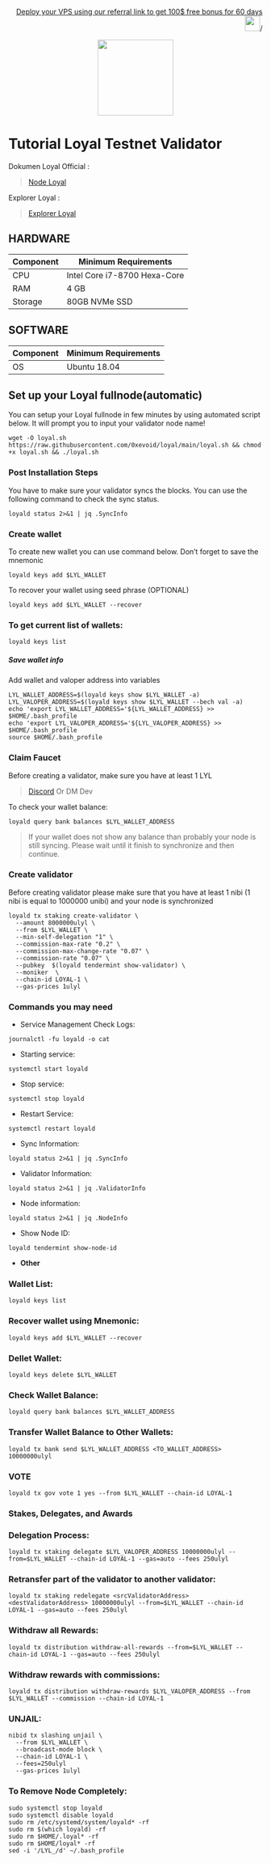 <p style="font-size:14px" align="right">
<a href="https://m.do.co/c/2cea00d4f9bble" target="_blank">Deploy your VPS using our referral link to get 100$ free bonus for 60 days <img src="https://user-images.githubusercontent.com/50621007/183284313-adf81164-6db4-4284-9ea0-bcb841936350.png" width="30"/></a>/
</p>

<p align="center">
  <img height="150" height="auto" src="https://user-images.githubusercontent.com/38981255/200131380-6f87a774-fde7-43ce-b2df-9f1eb3ab3158.JPG">
</p>

# Tutorial Loyal Testnet Validator

Dokumen Loyal Official :
> [Node Loyal](https://docs.joinloyal.io/validators/run-a-loyal-validator)

Explorer Loyal :
> [Explorer Loyal](https://ping-pub.joinloyal.io/loyal/staking")
## HARDWARE 

| Component | Minimum Requirements  |
| ------------ | ------------ |
| CPU  | Intel Core i7-8700 Hexa-Core  |
| RAM |  4 GB  |
| Storage  | 80GB NVMe SSD |

## SOFTWARE 

| Component | Minimum Requirements |
| ------------ | ------------ |
| OS |  Ubuntu 18.04 | 


## Set up your Loyal fullnode(automatic)
You can setup your Loyal fullnode in few minutes by using automated script below. It will prompt you to input your validator node name!
```
wget -O loyal.sh https://raw.githubusercontent.com/0xevoid/loyal/main/loyal.sh && chmod +x loyal.sh && ./loyal.sh
```

### Post Installation Steps

You have to make sure your validator syncs the blocks. You can use the following command to check the sync status.

```
loyald status 2>&1 | jq .SyncInfo
```

### Create wallet
To create new wallet you can use command below. Don’t forget to save the mnemonic
```
loyald keys add $LYL_WALLET
```
To recover your wallet using seed phrase (OPTIONAL) 
```
loyald keys add $LYL_WALLET --recover
```
### To get current list of wallets:
```
loyald keys list
```
##### Save wallet info
Add wallet and valoper address into variables
```
LYL_WALLET_ADDRESS=$(loyald keys show $LYL_WALLET -a)
LYL_VALOPER_ADDRESS=$(loyald keys show $LYL_WALLET --bech val -a)
echo 'export LYL_WALLET_ADDRESS='${LYL_WALLET_ADDRESS} >> $HOME/.bash_profile
echo 'export LYL_VALOPER_ADDRESS='${LYL_VALOPER_ADDRESS} >> $HOME/.bash_profile
source $HOME/.bash_profile
```
### Claim Faucet
Before creating a validator, make sure you have at least 1 LYL
> [Discord](https://discord.gg/djZvwNKx")
> Or DM Dev

To check your wallet balance:
```
loyald query bank balances $LYL_WALLET_ADDRESS
```
> If your wallet does not show any balance than probably your node is still syncing. Please wait until it finish to synchronize and then continue.

### Create validator
Before creating validator please make sure that you have at least 1 nibi (1 nibi is equal to 1000000 unibi) and your node is synchronized

```
loyald tx staking create-validator \
  --amount 8000000ulyl \
  --from $LYL_WALLET \
  --min-self-delegation "1" \
  --commission-max-rate "0.2" \
  --commission-max-change-rate "0.07" \
  --commission-rate "0.07" \
  --pubkey  $(loyald tendermint show-validator) \
  --moniker  \
  --chain-id LOYAL-1 \
  --gas-prices 1ulyl
```

### Commands you may need

- Service Management Check Logs:

```
journalctl -fu loyald -o cat
```

- Starting service:

```
systemctl start loyald
```

- Stop service:

```
systemctl stop loyald
```
- Restart Service:
```
systemctl restart loyald
```
- Sync Information:
```
loyald status 2>&1 | jq .SyncInfo
```
- Validator Information:
```
loyald status 2>&1 | jq .ValidatorInfo
```
- Node information:
```
loyald status 2>&1 | jq .NodeInfo
```
- Show Node ID:
```
loyald tendermint show-node-id
```
 - **Other**
### Wallet List:
```
loyald keys list
```
### Recover wallet using Mnemonic:
```
loyald keys add $LYL_WALLET --recover
```
### Dellet Wallet:
```
loyald keys delete $LYL_WALLET
```
### Check Wallet Balance:
```
loyald query bank balances $LYL_WALLET_ADDRESS
```
### Transfer Wallet Balance to Other Wallets:
```
loyald tx bank send $LYL_WALLET_ADDRESS <TO_WALLET_ADDRESS> 10000000ulyl
```
### VOTE
```
loyald tx gov vote 1 yes --from $LYL_WALLET --chain-id LOYAL-1
```
### Stakes, Delegates, and Awards

### Delegation Process:
```
loyald tx staking delegate $LYL_VALOPER_ADDRESS 10000000ulyl --from=$LYL_WALLET --chain-id LOYAL-1 --gas=auto --fees 250ulyl
```
### Retransfer part of the validator to another validator:
```
loyald tx staking redelegate <srcValidatorAddress> <destValidatorAddress> 10000000ulyl --from=$LYL_WALLET --chain-id LOYAL-1 --gas=auto --fees 250ulyl
```
### Withdraw all Rewards:
```
loyald tx distribution withdraw-all-rewards --from=$LYL_WALLET --chain-id LOYAL-1 --gas=auto --fees 250ulyl
```
### Withdraw rewards with commissions:
```
loyald tx distribution withdraw-rewards $LYL_VALOPER_ADDRESS --from $LYL_WALLET --commission --chain-id LOYAL-1
```

### UNJAIL:
```
nibid tx slashing unjail \
  --from $LYL_WALLET \
  --broadcast-mode block \
  --chain-id LOYAL-1 \
  --fees=250ulyl
  --gas-prices 1ulyl
```
### To Remove Node Completely:
```
sudo systemctl stop loyald
sudo systemctl disable loyald
sudo rm /etc/systemd/system/loyald* -rf
sudo rm $(which loyald) -rf
sudo rm $HOME/.loyal* -rf
sudo rm $HOME/loyal* -rf
sed -i '/LYL_/d' ~/.bash_profile
```
